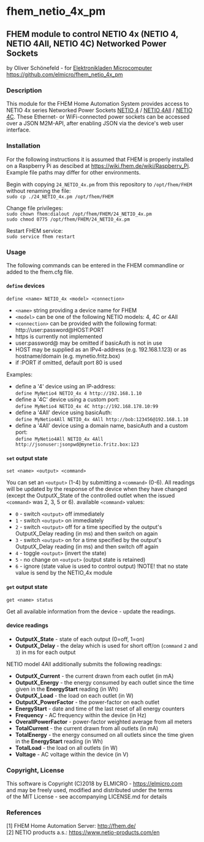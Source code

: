 # fhem_netio_4x_pm
## FHEM module to control NETIO 4x (NETIO 4, NETIO 4All, NETIO 4C) Networked Power Sockets

by Oliver Schönefeld - for [Elektronikladen Microcomputer](https://elmicro.com)  
https://github.com/elmicro/fhem_netio_4x_pm

### Description

This module for the FHEM Home Automation System provides access to NETIO 4x series Networked Power Sockets
[NETIO 4](https://elmicro.com/de/netio.html) /
[NETIO 4All](https://elmicro.com/de/netio-4all.html) /
[NETIO 4C](https://elmicro.com/de/netio-4c.html).
These Ethernet- or WiFi-connected power sockets can be accessed over a JSON M2M-API, after enabling JSON via the device's web user interface.

### Installation

For the following instructions it is assumed that FHEM is properly installed on a Raspberry Pi as descibed at https://wiki.fhem.de/wiki/Raspberry_Pi. Example file paths may differ for other environments.

Begin with copying `24_NETIO_4x.pm` from this repository to `/opt/fhem/FHEM` without renaming the file:  
`sudo cp ./24_NETIO_4x.pm /opt/fhem/FHEM`

Change file privileges:  
`sudo chown fhem:dialout /opt/fhem/FHEM/24_NETIO_4x.pm`  
`sudo chmod 0775 /opt/fhem/FHEM/24_NETIO_4x.pm`

Restart FHEM service:  
`sudo service fhem restart`

### Usage

The following commands can be entered in the FHEM commandline or added to the fhem.cfg file.

#### `define` devices

`define <name> NETIO_4x <model> <connection>`

* `<name>` string providing a device name for FHEM
* `<model>` can be one of the following NETIO models: 4, 4C or 4All
* `<connection>` can be provided with the following format: http://user:password@HOST:PORT
* https is currently not implemented
* user:password@ may be omitted if basicAuth is not in use
* HOST may be supplied as an IPv4-address (e.g. 192.168.1.123) or as hostname/domain (e.g. mynetio.fritz.box)
* if :PORT if omitted, default port 80 is used

Examples:

* define a '4' device using an IP-address:  
  `define MyNetio4 NETIO_4x 4 http://192.168.1.10`
* define a '4C' device using a custom port:  
  `define MyNetio4 NETIO_4x 4C http://192.168.178.10:99`
* define a '4All' device using basicAuth:  
  `define MyNetio4All NETIO_4x 4All http://bob:123456@192.168.1.10`
* define a '4All' device using a domain name, basicAuth and a custom port:  
  `define MyNetio4All NETIO_4x 4All http://jsonuser:jsonpwd@mynetio.fritz.box:123`

#### `set` output state

`set <name> <output> <command>`

You can set an `<output>` (1-4) by submitting a `<command>` (0-6). All readings will be updated by the response of the device when they have changed (except the OutputX_State of the controlled outlet when the issued `<command>` was 2, 3, 5 or 6).
available `<command>` values:

* `0` - switch `<output>` off immediately
* `1` - switch `<output>` on immediately
* `2` - switch `<output>` off for a time specified by the output's OutputX_Delay reading (in ms) and then switch <output> on again
* `3` - switch `<output>` on for a time specified by the output's OutputX_Delay reading (in ms) and then switch <output> off again
* `4` - toggle `<output>` (invert the state)
* `5` - no change on `<output>` (output state is retained)
* `6` - ignore (state value is used to control output) !NOTE! that no state value is send by the NETIO_4x module
  
#### `get` output state

`get <name> status`

Get all available information from the device - update the readings.

#### device readings

* **OutputX_State** - state of each output (0=off, 1=on)  
* **OutputX_Delay** - the delay which is used for short off/on (`command` `2` and `3`) in ms for each output  

NETIO model 4All additionally submits the following readings:

* **OutputX_Current** - the current drawn from each outlet (in mA)
* **OutputX_Energy** - the energy consumed by each outlet since the time given in the **EnergyStart** reading (in Wh)
* **OutputX_Load** - the load on each outlet (in W)
* **OutputX_PowerFactor** - the power-factor on each outlet
* **EnergyStart** - date and time of the last reset of all energy counters
* **Frequency** - AC frequency within the device (in Hz)
* **OverallPowerFactor** - power-factor weighted average from all meters
* **TotalCurrent** - the current drawn from all outlets (in mA)
* **TotalEnergy** - the energy consumed on all outlets since the time given in the **EnergyStart** reading (in Wh)
* **TotalLoad** - the load on all outlets (in W)
* **Voltage** - AC voltage within the device (in V)


### Copyright, License
This software is Copyright (C)2018 by ELMICRO - https://elmicro.com  
and may be freely used, modified and distributed under the terms  
of the MIT License - see accompanying LICENSE.md for details

### References
[1] FHEM Home Automation Server: http://fhem.de/  
[2] NETIO products a.s.: https://www.netio-products.com/en
